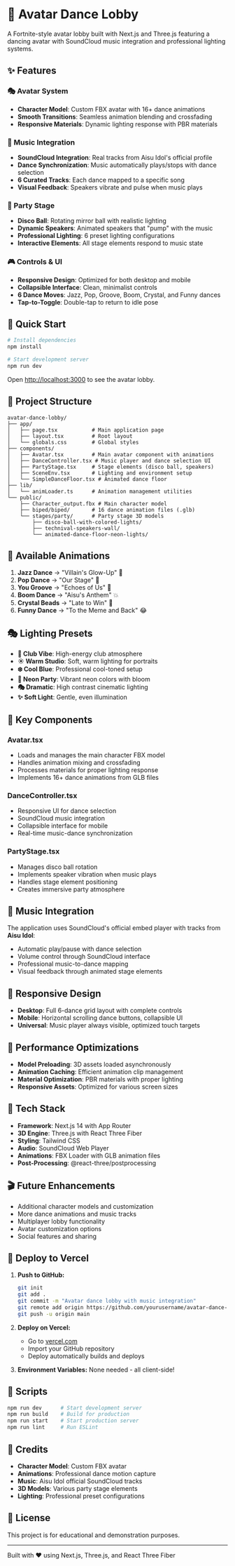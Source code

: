 # 🕺 Avatar Dance Lobby

A Fortnite-style avatar lobby built with Next.js and Three.js featuring a dancing avatar with SoundCloud music integration and professional lighting systems.

## ✨ Features

### 🎭 Avatar System
- **Character Model**: Custom FBX avatar with 16+ dance animations
- **Smooth Transitions**: Seamless animation blending and crossfading
- **Responsive Materials**: Dynamic lighting response with PBR materials

### 🎵 Music Integration
- **SoundCloud Integration**: Real tracks from Aisu Idol's official profile
- **Dance Synchronization**: Music automatically plays/stops with dance selection
- **6 Curated Tracks**: Each dance mapped to a specific song
- **Visual Feedback**: Speakers vibrate and pulse when music plays

### 🎪 Party Stage
- **Disco Ball**: Rotating mirror ball with realistic lighting
- **Dynamic Speakers**: Animated speakers that "pump" with the music
- **Professional Lighting**: 6 preset lighting configurations
- **Interactive Elements**: All stage elements respond to music state

### 🎮 Controls & UI
- **Responsive Design**: Optimized for both desktop and mobile
- **Collapsible Interface**: Clean, minimalist controls
- **6 Dance Moves**: Jazz, Pop, Groove, Boom, Crystal, and Funny dances
- **Tap-to-Toggle**: Double-tap to return to idle pose

## 🚀 Quick Start

```bash
# Install dependencies
npm install

# Start development server
npm run dev
```

Open [http://localhost:3000](http://localhost:3000) to see the avatar lobby.

## 📁 Project Structure

```
avatar-dance-lobby/
├── app/
│   ├── page.tsx           # Main application page
│   ├── layout.tsx         # Root layout
│   └── globals.css        # Global styles
├── components/
│   ├── Avatar.tsx         # Main avatar component with animations
│   ├── DanceController.tsx # Music player and dance selection UI
│   ├── PartyStage.tsx     # Stage elements (disco ball, speakers)
│   ├── SceneEnv.tsx       # Lighting and environment setup
│   └── SimpleDanceFloor.tsx # Animated dance floor
├── lib/
│   └── animLoader.ts      # Animation management utilities
└── public/
    ├── Character_output.fbx # Main character model
    ├── biped/biped/       # 16 dance animation files (.glb)
    └── stages/party/      # Party stage 3D models
        ├── disco-ball-with-colored-lights/
        ├── technival-speakers-wall/
        └── animated-dance-floor-neon-lights/
```

## 🎨 Available Animations

1. **Jazz Dance** → "Villain's Glow-Up" 🎷
2. **Pop Dance** → "Our Stage" 🎵
3. **You Groove** → "Echoes of Us" 🕺
4. **Boom Dance** → "Aisu's Anthem" 💥
5. **Crystal Beads** → "Late to Win" 💎
6. **Funny Dance** → "To the Meme and Back" 😂

## 🎭 Lighting Presets

- **🎪 Club Vibe**: High-energy club atmosphere
- **☀️ Warm Studio**: Soft, warm lighting for portraits  
- **❄️ Cool Blue**: Professional cool-toned setup
- **🌈 Neon Party**: Vibrant neon colors with bloom
- **🎭 Dramatic**: High contrast cinematic lighting
- **✨ Soft Light**: Gentle, even illumination

## 🔧 Key Components

### Avatar.tsx
- Loads and manages the main character FBX model
- Handles animation mixing and crossfading
- Processes materials for proper lighting response
- Implements 16+ dance animations from GLB files

### DanceController.tsx
- Responsive UI for dance selection
- SoundCloud music integration
- Collapsible interface for mobile
- Real-time music-dance synchronization

### PartyStage.tsx
- Manages disco ball rotation
- Implements speaker vibration when music plays
- Handles stage element positioning
- Creates immersive party atmosphere

## 🎵 Music Integration

The application uses SoundCloud's official embed player with tracks from **Aisu Idol**:
- Automatic play/pause with dance selection
- Volume control through SoundCloud interface
- Professional music-to-dance mapping
- Visual feedback through animated stage elements

## 📱 Responsive Design

- **Desktop**: Full 6-dance grid layout with complete controls
- **Mobile**: Horizontal scrolling dance buttons, collapsible UI
- **Universal**: Music player always visible, optimized touch targets

## 🌟 Performance Optimizations

- **Model Preloading**: 3D assets loaded asynchronously
- **Animation Caching**: Efficient animation clip management
- **Material Optimization**: PBR materials with proper lighting
- **Responsive Assets**: Optimized for various screen sizes

## 🚀 Tech Stack

- **Framework**: Next.js 14 with App Router
- **3D Engine**: Three.js with React Three Fiber
- **Styling**: Tailwind CSS
- **Audio**: SoundCloud Web Player
- **Animations**: FBX Loader with GLB animation files
- **Post-Processing**: @react-three/postprocessing

## 🎬 Future Enhancements

- Additional character models and customization
- More dance animations and music tracks
- Multiplayer lobby functionality
- Avatar customization options
- Social features and sharing

## 🚀 Deploy to Vercel

1. **Push to GitHub:**
   ```bash
   git init
   git add .
   git commit -m "Avatar dance lobby with music integration"
   git remote add origin https://github.com/yourusername/avatar-dance-lobby.git
   git push -u origin main
   ```

2. **Deploy on Vercel:**
   - Go to [vercel.com](https://vercel.com/)
   - Import your GitHub repository
   - Deploy automatically builds and deploys

3. **Environment Variables:** None needed - all client-side!

## 📝 Scripts

```bash
npm run dev      # Start development server
npm run build    # Build for production  
npm run start    # Start production server
npm run lint     # Run ESLint
```

## 🙏 Credits

- **Character Model**: Custom FBX avatar
- **Animations**: Professional dance motion capture
- **Music**: Aisu Idol official SoundCloud tracks
- **3D Models**: Various party stage elements
- **Lighting**: Professional preset configurations

## 📄 License

This project is for educational and demonstration purposes.

---

Built with ❤️ using Next.js, Three.js, and React Three Fiber